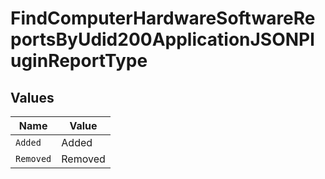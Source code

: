 # FindComputerHardwareSoftwareReportsByUdid200ApplicationJSONPluginReportType


## Values

| Name      | Value     |
| --------- | --------- |
| `Added`   | Added     |
| `Removed` | Removed   |